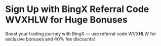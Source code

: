 # Sign Up with BingX Referral Code WVXHLW for Huge Bonuses
Boost your trading journey with BingX — use referral code WVXHLW for exclusive bonuses and 40% fee discounts!
